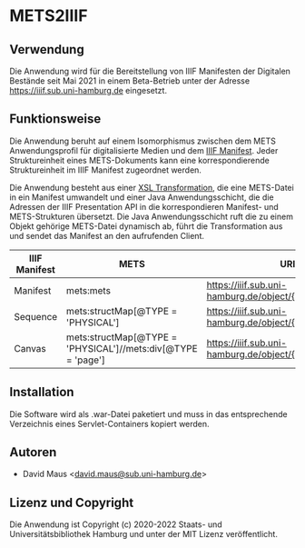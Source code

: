 # METS2IIIF

## Verwendung

Die Anwendung wird für die Bereitstellung von IIIF Manifesten der Digitalen Bestände seit Mai 2021 in einem Beta-Betrieb
unter der Adresse https://iiif.sub.uni-hamburg.de eingesetzt.

## Funktionsweise

Die Anwendung beruht auf einem Isomorphismus zwischen dem METS Anwendungsprofil für digitalisierte Medien und dem [IIIF
Manifest](https://iiif.io/api/presentation). Jeder Struktureinheit eines METS-Dokuments kann eine korrespondierende
Struktureinheit im IIIF Manifest zugeordnet werden.

Die Anwendung besteht aus einer [XSL Transformation](src/main/resources/mets2iiif.xsl), die eine METS-Datei in ein
Manifest umwandelt und einer Java Anwendungsschicht, die die Adressen der IIIF Presentation API in die korrespondieren
Manifest- und METS-Strukturen übersetzt. Die Java Anwendungsschicht ruft die zu einem Objekt gehörige METS-Datei
dynamisch ab, führt die Transformation aus und sendet das Manifest an den aufrufenden Client.

| IIIF Manifest | METS                                                         | URI Template                                                      |
|---------------|--------------------------------------------------------------|-------------------------------------------------------------------|
| Manifest      | mets:mets                                                    | https://iiif.sub.uni-hamburg.de/object/{id}/manifest              |
| Sequence      | mets:structMap[@TYPE = 'PHYSICAL']                           | https://iiif.sub.uni-hamburg.de/object/{id}/sequence/{sequenceId} |
| Canvas        | mets:structMap[@TYPE = 'PHYSICAL']//mets:div[@TYPE = 'page'] | https://iiif.sub.uni-hamburg.de/object/{id}/canvas/{canvasId}     |

## Installation

Die Software wird als .war-Datei paketiert und muss in das entsprechende Verzeichnis eines Servlet-Containers kopiert
werden.

## Autoren

- David Maus &lt;david.maus@sub.uni-hamburg.de&gt;

## Lizenz und Copyright

Die Anwendung ist Copyright (c) 2020-2022 Staats- und Universitätsbibliothek Hamburg und unter der MIT Lizenz veröffentlicht.
